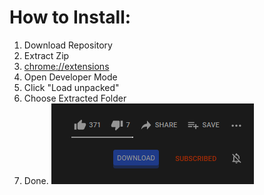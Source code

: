 

# How to Install:
1)  Download Repository
2) Extract Zip
3) [chrome://extensions](chrome://extensions)
4) Open Developer Mode
5) Click "Load unpacked"
6) Choose Extracted Folder
7) Done.
![enter image description here](https://raw.githubusercontent.com/dovenokan/youtube-download-button/main/example.png)

